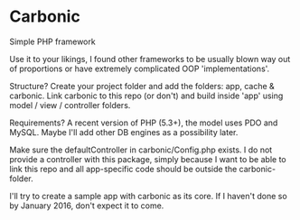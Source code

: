 # Carbonic
Simple PHP framework

Use it to your likings, I found other frameworks to be usually blown way out of proportions or have extremely complicated OOP 'implementations'.

Structure?
Create your project folder and add the folders: app, cache & carbonic. Link carbonic to this repo (or don't) and build inside 'app' using model / view / controller folders.

Requirements? A recent version of PHP (5.3+), the model uses PDO and MySQL. Maybe I'll add other DB engines as a possibility later.

Make sure the defaultController in carbonic/Config.php exists. I do not provide a controller with this package, simply because I want to be able to link this repo and all app-specific code should be outside the carbonic-folder.

I'll try to create a sample app with carbonic as its core. If I haven't done so by January 2016, don't expect it to come.
